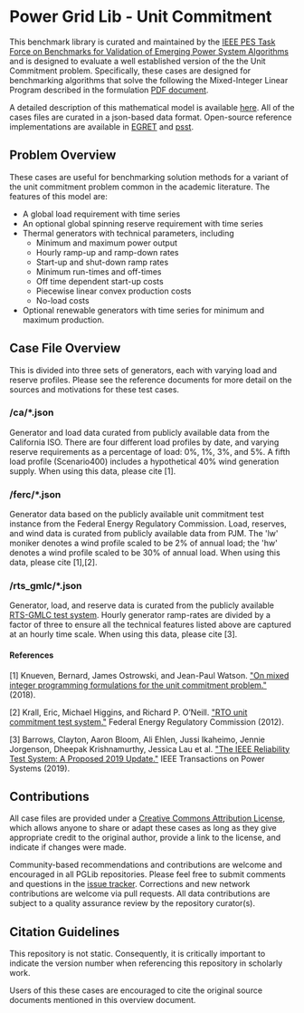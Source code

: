 # Power Grid Lib - Unit Commitment

This benchmark library is curated and maintained by the [IEEE PES Task Force on Benchmarks for Validation of Emerging Power System Algorithms](https://power-grid-lib.github.io/) and is designed to evaluate a well established version of the the Unit Commitment problem.  Specifically, these cases are designed for benchmarking algorithms that solve the following the Mixed-Integer Linear Program described in the formulation [PDF document](MODEL.pdf).

A detailed description of this mathematical model is available [here](http://www.optimization-online.org/DB_FILE/2018/11/6930.pdf).  All of the cases files are curated in a json-based data format.  Open-source reference implementations are available in [EGRET](https://github.com/grid-parity-exchange/Egret) and [psst](https://github.com/kdheepak/psst).

## Problem Overview

These cases are useful for benchmarking solution methods for a variant of the unit commitment problem common in the academic literature. The features of this model are:
* A global load requirement with time series
* An optional global spinning reserve requirement with time series
* Thermal generators with technical parameters, including
    * Minimum and maximum power output
    * Hourly ramp-up and ramp-down rates
    * Start-up and shut-down ramp rates
    * Minimum run-times and off-times
    * Off time dependent start-up costs
    * Piecewise linear convex production costs
    * No-load costs
* Optional renewable generators with time series for minimum and maximum production.

## Case File Overview

This is divided into three sets of generators, each with varying load and reserve profiles. Please see the reference documents for more detail on the sources and motivations for these test cases.

### /ca/*.json
Generator and load data curated from publicly available data from the California ISO. There are four different load profiles by date, and varying reserve requirements as a percentage of load: 0%, 1%, 3%, and 5%. A fifth load profile (Scenario400) includes a hypothetical 40% wind generation supply. When using this data, please cite [1].

### /ferc/*.json
Generator data based on the publicly available unit commitment test instance from the Federal Energy Regulatory Commission. Load, reserves, and wind data is curated from publicly available data from PJM. The 'lw' moniker denotes a wind profile scaled to be 2% of annual load; the 'hw' denotes a wind profile scaled to be 30% of annual load. When using this data, please cite [1],[2].

### /rts_gmlc/*.json
Generator, load, and reserve data is curated from the publicly available [RTS-GMLC test system](https://github.com/GridMod/RTS-GMLC). Hourly generator ramp-rates are divided by a factor of three to ensure all the technical features listed above are captured at an hourly time scale. When using this data, please cite [3].

#### References
[1] Knueven, Bernard, James Ostrowski, and Jean-Paul Watson. ["On mixed integer programming formulations for the unit commitment problem."](http://www.optimization-online.org/DB_FILE/2018/11/6930.pdf) (2018).

[2] Krall, Eric, Michael Higgins, and Richard P. O’Neill. ["RTO unit commitment test system."](https://www.ferc.gov/industries-data/electric/power-sales-and-markets/increasing-efficiency-through-improved-software-1) Federal Energy Regulatory Commission (2012).

[3] Barrows, Clayton, Aaron Bloom, Ali Ehlen, Jussi Ikaheimo, Jennie Jorgenson, Dheepak Krishnamurthy, Jessica Lau et al. ["The IEEE Reliability Test System: A Proposed 2019 Update."](https://ieeexplore.ieee.org/document/8753693) IEEE Transactions on Power Systems (2019).


## Contributions

All case files are provided under a [Creative Commons Attribution License](http://creativecommons.org/licenses/by/4.0/), which allows anyone to share or adapt these cases as long as they give appropriate credit to the original author, provide a link to the license, and indicate if changes were made.

Community-based recommendations and contributions are welcome and encouraged in all PGLib repositories. Please feel free to submit comments and questions in the [issue tracker](https://github.com/power-grid-lib/pglib-uc/issues).  Corrections and new network contributions are welcome via pull requests.  All data contributions are subject to a quality assurance review by the repository curator(s).


## Citation Guidelines

This repository is not static.  Consequently, it is critically important to indicate the version number when referencing this repository in scholarly work.

Users of this these cases are encouraged to cite the original source documents mentioned in this overview document.

